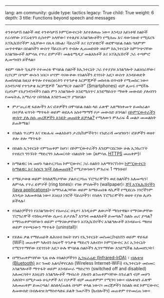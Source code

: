 

---

lang: am
community: guide
type: tactics
legacy: True
child: True
weight: 6
depth: 3
title: Functions beyond speech and messages

---

ተንቀሳቃሽ  ስልኮች ወደ ተንቀሳቃሽ ኮምፒውተርነት እየተለወጡ ነው። እንዲህ አይነቶቹ ስልኮች የራሳቸው ኦፐሬቲንግ ሲስተም አላቸው፤ የተለያዩ አገልግሎቶችን የሚሰጡ እና ዳውንሎድ የሚደረጉ አፕሊኬሽኖችም አሏቸው። በሌላ በኩል፣ ቫይረሶች እና ስፓይዌሮች ወደሞባይል ስልክ ዓለምም መጥተዋል። በስልካችን ውስጥ ቫይረስ ሆን ተብሎ ሊጠመድበት ወይም ከኢንተርኔት ከምንጭናቸው አገልግሎቶች ለምሳሌ የጥሪ ድምፆች፣ መልቲሚዲያ መልእክቶች እና አፕሊኬሽኖች ጋራ ተጣምሮ ሊመጣብን ይችላል።


ቀደም ባሉት ጊዜያት የተመረቱ ሞባይል ስልኮች ከኢንተርኔት ጋራ የተያያዘ አገልግሎት አልነበራቸው፣ ቢኖርም በጣም ውሱን ነበር። ሆኖም ሳናውቀው የስልካችን ደኅንነት አደጋ ውስጥ እንዳይወድቅ ለመከላከል ከዚህ ቀጥሎ የተዘረዘሩትን የጥንቃቄ እርምጃዎች መከተሉ በጥብቅ የሚመከር ነው። አንዳንዶቹ የጥንቃቄ እርምጃዎች “ለስማርት ስልኮች” (Smartphones) ብቻ ሊሠሩ የሚችሉ ቢሆኑም የእያንዳንዳችን ስልክ ምን አገልግሎት እንደሚሰጥና እንደማይሰጥ ማወቅ መውሰድ ያለብንን የመፍትሔ አማራጭ በትክክል እንድንመርጥ ያግዘናል።

- ምሥጢራዊ ፋይሎችን እና ፎቶዎችን  በሞባይል ስልክ ላይ ፈጽሞ አለማስቀመጥ ይመከራል። በተቻለ ፍጥነት ማጥፋት ወይም ወደሌላ አስተማማኝ ቦታ መውሰድ ይገባል፤ [በኮምፒውተራችን ውስጥ ያሉ ስሱ መረጃዎችን እንዴት መጠበቅ ይቻላል?](/am/chapter-4)  የሚለውን ምእራፍ 4 መልሶ መመልከት ይጠቅማል፤

- የስልክ ጥሪዎን እና የጽሑፍ መልእክቶን ታሪክ/ክምችትን፣ የአድራሻ መዝገቡን፣ ፎቶዎችን ወዘተ ቶሎ ቶሎ ማጥፋት

- በስልክ ኢንተርኔት የምንጠቀም ከሆነ፣ በኮምፒውተራችን እንደምናደርገው ሁሉ ኢንክሪፕት የተደረገ ግንኙነት ማድረግን አለመርሳት ብልህነት ነው (ለምሳሌ [HTTPS](/am/glossary#SSL) መጠቀም)፤

- ከማልዌር ነጻ መሆኑ ካልተረጋገጠ ኮምፒውተር ጋራ ስልክን አለማገናኘነት። [ኮምፒውተርን ከማልዌር እና ከሰርጎ ገቦች ስለመጠበቅ?](/am/chapter-1) የሚያወሳውን ምእራፍ 1 ማንበብ፤

- የማይታወቁ ወይም ትክክለኝነታቸው ያልተረጋገጠ ፕሮግራሞችን ወደ ስልካችን አለመጫን፤ ለምሳሌ የጥሪ ድምፆች (ring tones)፣ የገጽ ምስሎችን (wallpaper)፣ [ጃቫ አፕሊኪሽኖችን (java applications)](/am/glossary#Java)። ከማንፈልጋቸው ወይም ከማይጠበቁ ላኪዎች የሚደርሱ ነገሮችንም እንዲሁ አለመቀበል ነው። እነዚህ ነገሮች ቫይረሶችን፣ የስለላ ፕሮግራሞችን ወዘተ የያዙ ሊሆኑ ይችላሉ፤

- የስልኮቻችንን የአገልግሎትና የአሠራር ሁኔታ፣ እንዲሁም ለውጦች ማስተዋል። የማናውቃቸው ፕሮግራሞች ሳንከፍታቸው ሲሠሩ ይታያሉ? እንግዳ መልእክቶች ይመጣሉ? ስልኩ ጤና ያጣል? የማንጠቀምባቸውን ወይም የማናውቃቸውን አፕሊኬሽኖችና አገልግሎቶች እንዳይሠሩ ማዘዝ ወይም የተጫነውን ማጥፋት (uninstall)፤

- የይለፍ ቃል የማይጠይቅ ለሕዝብ ክፍት የሆነ የኢንተርኔት መስመር/ኮኔክሽን ወይም ዋይፋይ (WiFi) መጠቀም ካለብን ከፍተኛ ጥንቃቄ ማድረግ አለብን። ኮምፒውተር እና ኢንተርኔት የሚገጥማቸው የደኅንነት አደጋ ሁሉ ሞባይል ስልኮችን ሊገጥማቸው እንደሚችል አለመዘንጋት፤

- በማንጠቀምባቸው ጊዜ ሁሉ የስልኮቻችንን [ኢንፍራሬድ (Infrared-IrDA)](/am/glossary#IrDA) ፣  [ብሉቱዝ (Bluetooth)](/am/glossary#Bluetooth) እና ገመድ አልባ/ዋየርለስ (Wireless Internet-WiFi) የኢንተርኔት መስመር አገልግሎቶች ማጥፋት ወይም እንዳይሠራ ማድረግን (switched off and disabled) አለመርሳት። እነዚህን አገልግሎቶች ማብራት ያለብን ልንጠቀምባቸው ስንፈልግ ብቻ መሆን አለበት። በሚታመኑ ሁኔታዎች እና ቦታዎች ብቻ መጠቀምም የሚገባ ነው። ብሉቱዝን ፈጽሞ አለመጠቀም ይመረጣል፤ ለስለላ/ጠለፋ በጣም ቀላል ነውና። መረጃዎችን ከስልክ ወደ ኮምፒውተር ለመውሰድ በብሉቱዝ ከማስተላለፍ ይልቅ ገመዶችን (ኬብሎችን) መጠቀም የተመረጠ ነው።

